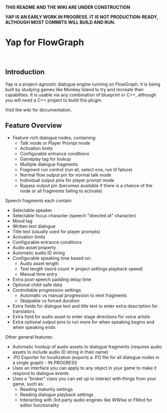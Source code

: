 **THIS README AND THE WIKI ARE UNDER CONSTRUCTION**

**YAP IS AN EARLY WORK IN PROGRESS. IT IS NOT PRODUCTION-READY, ALTHOUGH MOST COMMITS WILL BUILD AND RUN.**
# Yap for FlowGraph

&nbsp;

## Introduction

Yap is a project-agnostic dialogue engine running on FlowGraph. It is being built by studying games like Monkey Island to try and recreate their capabilties. It is usable via any combination of blueprint or C++, although you will need a C++ project to build this plugin.

Visit the wiki for documentation.

## Feature Overview

- Feature-rich dialogue nodes, containing:
  - Talk mode or Player Prompt mode
  - Activation limits
  - Configurable entrance conditions
  - Gameplay tag for lookup
  - Multiple dialogue fragments
  - Fragment run control (run all, select one, run til failure)
  - Normal flow output pin for normal talk mode
  - Individual output pins for player prompt mode
  - Bypass output pin (becomes available if there is a chance of the node or all fragments failing to activate)

Speech fragments each contain:
  - Selectable speaker
  - Selectable focus character (speech "directed at" character)
  - Mood tag
  - Written text dialogue
  - Title text (usually used for player prompts)
  - Activation limits
  - Configurable entrance conditions
  - Audio asset property
  - Automatic audio ID string
  - Configurable speaking time based on:
    - Audio asset length
    - Text length (word count ✕ project settings playback speed)
    - Manual time entry
  - Extra post-speech padding delay time
  - Optional child-safe data
  - Controllable progression settings
    - Automatic vs manual progression to next fragments
    - Skippable vs forced duration
  - Extra fields for dialogue text and title text to enter extra description for translators
  - Extra field for audio asset to enter stage directions for voice artists
  - Extra optional output pins to run more for when speaking begins and when speaking ends

Other general features:
  - Automatic hookup of audio assets to dialogue fragments (requires audio assets to include audio ID string in their name)
  - .PO Exporter for localization (exports a .PO file for all dialogue nodes in a single graph) - IN PROGRESS
  - Uses an interface you can apply to any object in your game to make it respond to dialogue events
  - Uses a "broker" class you can set up to interact with things from your game, such as:
    - Reading maturity settings
    - Reading dialogue playback settings
    - Interacting with 3rd party audio engines like WWise or FMod for editor functionality

&nbsp;


